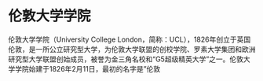 # 伦敦大学学院

伦敦大学学院（University College London，简称：UCL），1826年创立于英国伦敦，是一所公立研究型大学，为伦敦大学联盟的创校学院、罗素大学集团和欧洲研究型大学联盟创始成员，被誉为金三角名校和“G5超级精英大学”之一。伦敦大学学院始建于1826年2月11日，最初的名字是”伦敦
